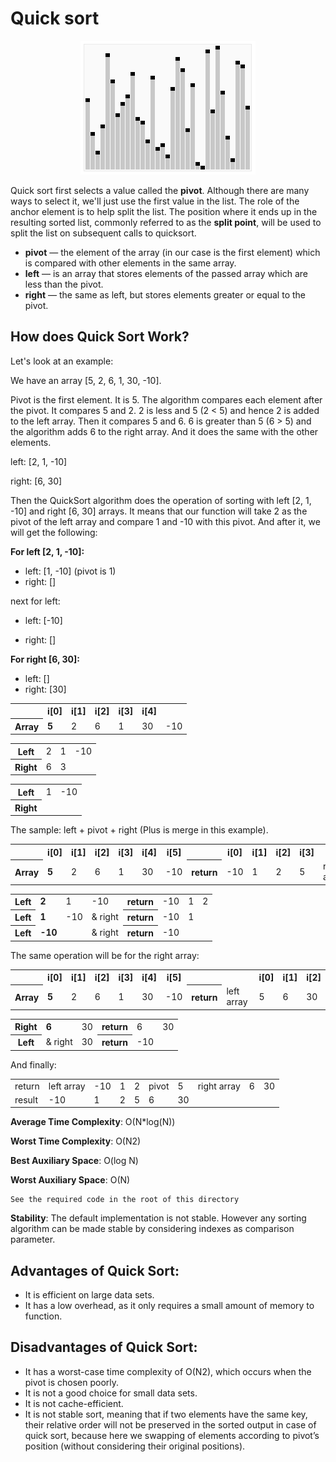# Quick sort

<div align="center">
  <img src="https://github.com/iamlorddop/sorting-methods/blob/main/assets/img/quick-sort.gif">
</div>

Quick sort first selects a value called the <b>pivot</b>. Although there are many ways to select it, we'll just use the first value in the list. The role of the anchor element is to help split the list. The position where it ends up in the resulting sorted list, commonly referred to as the <b>split point</b>, will be used to split the list on subsequent calls to quicksort.

- **pivot** — the element of the array (in our case is the first element) which is compared with other elements in the same array.
- **left** — is an array that stores elements of the passed array which are less than the pivot.
- **right** — the same as left, but stores elements greater or equal to the pivot.

## How does Quick Sort Work?

Let's look at an example:

We have an array [5, 2, 6, 1, 30, -10].

Pivot is the first element. It is 5. The algorithm compares each element after the pivot. It compares 5 and 2. 2 is less and 5 (2 < 5) and hence 2 is added to the left array. Then it compares 5 and 6. 6 is greater than 5 (6 > 5) and the algorithm adds 6 to the right array. And it does the same with the other elements.

left: [2, 1, -10]

right: [6, 30]

Then the QuickSort algorithm does the operation of sorting with left [2, 1, -10] and right [6, 30] arrays. It means that our function will take 2 as the pivot of the left array and compare 1 and -10 with this pivot. And after it, we will get the following:

**For left [2, 1, -10]:**

- left: [1, -10]  (pivot is 1)
- right: []

next for left:

- left: [-10]

- right: []

**For right [6, 30]:**

- left: []
- right: [30]

<table>
    <tr>
        <th><span></span></th>
        <th>i[0]</th>
        <th>i[1]</th>
        <th>i[2]</th>
        <th>i[3]</th>
        <th>i[4]</th>
    </tr>
    <tr>
        <th>Array</th>
        <td><b>5</b></td>
        <td>2</td>
        <td>6</td>
        <td>1</td>
        <td>30</td>
        <td>-10</td>
    </tr>
</table>
<table>
    <tr>
        <th>Left</th>
        <td>2</td>
        <td>1</td>
        <td>-10</td>
    </tr>
    <tr>
        <th>Right</th>
        <td>6</td>
        <td>3</td>
        <td><span></span></td>
    </tr>
</table>
<table>
    <tr>
        <th>Left</th>
        <td>1</td>
        <td>-10</td>
    </tr>
    <tr>
        <th>Right</th>
        <td><span></span></td>
        <td><span></span></td>
    </tr>
</table>

The sample: left + pivot + right (Plus is merge in this example).

<table>
    <tr>
        <th><span></span></th>
        <th>i[0]</th>
        <th>i[1]</th>
        <th>i[2]</th>
        <th>i[3]</th>
        <th>i[4]</th>
        <th>i[5]</th>
        <th><span></span></th>
        <th>i[0]</th>
        <th>i[1]</th>
        <th>i[2]</th>
        <th>i[3]</th>
        <th><span></span></th>
    </tr>
    <tr>
        <th>Array</th>
        <td><b>5</b></td>
        <td>2</td>
        <td>6</td>
        <td>1</td>
        <td>30</td>
        <td>-10</td>
        <th>return</th>
        <td>-10</td>
        <td>1</td>
        <td>2</td>
        <td>5</td>
        <td>right array</td>
    </tr>
</table>

<table>
    <tr>
        <th>Left</th>
        <td><b>2</b></td>
        <td>1</td>
        <td>-10</td>
        <th>return</th>
        <td>-10</td>
        <td>1</td>
        <td>2</td>
    </tr>
    <tr>
        <th>Left</th>
        <td><b>1</b></td>
        <td>-10</td>
        <td>& right</td>
        <th>return</th>
        <td>-10</td>
        <td>1</td>
        <td><span></span></td>
    </tr>
    <tr>
        <th>Left</th>
        <td><b>-10</b></td>
        <td><span></span></td>
        <td>& right</td>
        <th>return</th>
        <td>-10</td>
        <td><span></span></td>
        <td><span></span></td>
    </tr>
</table>

The same operation will be for the right array:

<table>
    <tr>
        <th><span></span></th>
        <th>i[0]</th>
        <th>i[1]</th>
        <th>i[2]</th>
        <th>i[3]</th>
        <th>i[4]</th>
        <th>i[5]</th>
        <th><span></span></th>
        <th><span></span></th>
        <th>i[0]</th>
        <th>i[1]</th>
        <th>i[2]</th>
    </tr>
    <tr>
        <th>Array</th>
        <td><b>5</b></td>
        <td>2</td>
        <td>6</td>
        <td>1</td>
        <td>30</td>
        <td>-10</td>
        <th>return</th>
        <td>left array</td>
        <td>5</td>
        <td>6</td>
        <td>30</td>
    </tr>
</table>

<table>
    <tr>
        <th>Right</th>
        <td><b>6</b></td>
        <td>30</td>
        <th>return</th>
        <td>6</td>
        <td>30</td>
    </tr>
    <tr>
        <th>Left</th>
        <td>& right</td>
        <td>30</td>
        <th>return</th>
        <td>-10</td>
        <td><span></span></td>
    </tr>
</table>

And finally:

<table>
    <tr>
        <td>return</td>
        <td>left array</td>
        <td>-10</td>
        <td>1</td>
        <td>2</td>
        <td>pivot</td>
        <td>5</td>
        <td>right array</td>
        <td>6</td>
        <td>30</td>
    </tr>
    <tr>
        <td>result</td>
        <td>-10</td>
        <td>1</td>
        <td>2</td>
        <td>5</td>
        <td>6</td>
        <td>30</td>
        <td><span></span></td>
        <td><span></span></td>
        <td><span></span></td>
    </tr>
</table>

**Average Time Complexity**: O(N*log(N))

**Worst Time Complexity**: O(N2)

**Best Auxiliary Space**: O(log N)

**Worst Auxiliary Space**: O(N)

```
See the required code in the root of this directory
```

**Stability**: The default implementation is not stable. However any sorting algorithm can be made stable by considering indexes as comparison parameter. 

## Advantages of Quick Sort:
- It is efficient on large data sets.
- It has a low overhead, as it only requires a small amount of memory to function.

## Disadvantages of Quick Sort:
- It has a worst-case time complexity of O(N2), which occurs when the pivot is chosen poorly.
- It is not a good choice for small data sets.
- It is not cache-efficient.
- It is not stable sort, meaning that if two elements have the same key, their relative order will not be preserved in the sorted output in case of quick sort, because here we swapping of elements according to pivot’s position (without considering their original positions).
